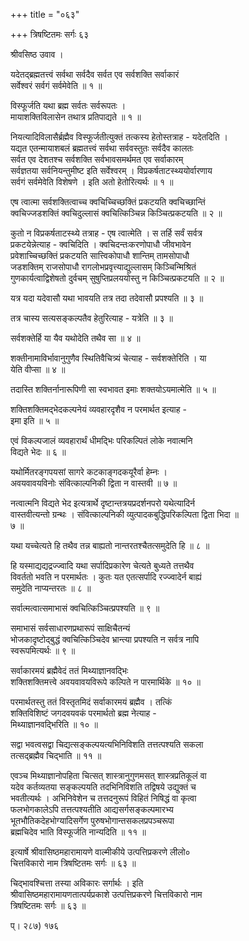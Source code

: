 +++
title = "०६३"

+++
त्रिषष्टितमः सर्गः ६३   
  
श्रीवसिष्ठ उवाव ।  
  
यदेतद्ब्रह्मतत्त्वं सर्वथा सर्वदैव सर्वत एव सर्वशक्ति सर्वाकारं   
सर्वेश्वरं सर्वगं सर्वमेवेति ॥ १ ॥  
  
विस्फूर्जति यथा ब्रह्म सर्वतः सर्वरूपतः ।  
मायाशक्तिविलासेन तथात्र प्रतिपाद्यते ॥ १ ॥  
  
नियत्यादिविलासैर्ब्रह्मैव विस्फूर्जतीत्युक्तं तत्कस्य हेतोस्तत्राह - यदेतदिति ।   
यद्यत एतन्मायाशबलं ब्रह्मतत्त्वं सर्वथा सर्ववस्तुतः सर्वदैव कालतः   
सर्वत एव देशतश्च सर्वशक्ति सर्वभावसमर्थमत एव सर्वाकारम्   
सर्वज्ञतया सर्वनियन्तुमीष्ट इति सर्वेश्वरम् । विप्रकर्षताटस्थ्ययोर्वारणाय   
सर्वगं सर्वमेवेति विशेषणे । इति अतो हेतोरित्यर्थः ॥ १ ॥  
  
एष त्वात्मा सर्वशक्तित्वाच्च क्वचिच्चिच्छक्तिं प्रकटयति क्वचिच्छान्तिं   
क्वचिज्जडशक्तिं क्वचिदुल्लासं क्वचित्किञ्चिन्न किञ्चित्प्रकटयति ॥ २ ॥  
  
कुतो न विप्रकर्षताटस्थ्ये तत्राह - एष त्वात्मेति । स तर्हि सर्वं सर्वत्र   
प्रकटयेन्नेत्याह - क्वचिदिति । क्वचिदन्तःकरणोपाधौ जीवभावेन   
प्रवेशाच्चिच्छक्तिं प्रकटयति सात्त्विकोपाधौ शान्तिम् तामसोपाधौ   
जडशक्तिम् राजसोपाधौ रागलोभप्रवृत्त्याद्युल्लासम् किञ्चिन्मिश्रितं   
गुणकार्यत्वाद्विशेषतो दुर्वचम् सुषुप्तिप्रलययोस्तु न किञ्चित्प्रकटयति ॥ २ ॥  
  
यत्र यदा यदेवासौ यथा भावयति तत्र तदा तदेवासौ प्रपश्यति ॥ ३ ॥  
  
तत्र चास्य सत्यसङ्कल्पतैव हेतुरित्याह - यत्रेति ॥ ३ ॥  
  
सर्वशक्तेर्हि या यैव यथोदेति तथैव सा ॥ ४ ॥  
  
शक्तीनामाविर्भावानुगुणैव स्थितिवैचित्र्यं चेत्याह - सर्वशक्तेरिति । या   
येति वीप्सा ॥ ४ ॥  
  
तदास्ति शक्तिर्नानारूपिणी सा स्वभावत इमाः शक्तयोऽयमात्मेति ॥ ५ ॥  
  
शक्तिशक्तिमद्भेदकल्पनेयं व्यवहारदृशैव न परमार्थत इत्याह -   
इमा इति ॥ ५ ॥  
  
एवं विकल्पजालं व्यवहारार्थं धीमद्भिः परिकल्पितं लोके नवात्मनि   
विद्यते भेदः ॥ ६ ॥  
  
यथोर्मितरङ्गपयसां सागरे कटकाङ्गदकयूरैर्वा हेम्नः ।   
अवयवावयविनोः संवित्काल्पनिकी द्विता न वास्तवी ॥ ७ ॥  
  
नत्वात्मनि विद्यते भेद इत्यत्रार्थे दृष्टान्तत्रयप्रदर्शनपरो यथेत्यादिर्न   
वास्तवीत्यन्तो ग्रन्थः । संवित्काल्पनिकी व्युत्पादकबुद्धिपरिकल्पिता द्विता भिदा ॥   
७ ॥  
  
यथा यच्चेत्यते हि तथैव तन्न बाह्यतो नान्तरतश्चैतत्समुदेति हि ॥ ८ ॥  
  
हि यस्माद्यद्यद्रज्ज्वादि यथा सर्पादिप्रकारेण चेत्यते बुध्यते तत्तथैव   
विवर्ततो भवति न परमार्थतः । कुतः यत एतत्सर्पादि रज्ज्वादेर्न बाह्यं   
समुदेति नाप्यन्तरतः ॥ ८ ॥  
  
सर्वात्मत्वात्समाभासं क्वचित्किञ्चित्प्रपश्यति ॥ ९ ॥  
  
समाभासं सर्वसाधारणप्रथारूपं साक्षिचैतन्यं   
भोजकादृष्टोद्बुद्धं क्वचित्किञ्चिदेव भ्रान्त्या प्रपश्यति न सर्वत्र नापि   
स्वरूपमित्यर्थः ॥ ९ ॥  
  
सर्वाकारमयं ब्रह्मैवेदं ततं मिथ्याज्ञानवद्भिः   
शक्तिशक्तिमत्त्वे अवयवावयविरूपे कल्पिते न पारमार्थिके ॥ १० ॥  
  
परमार्थतस्तु ततं विस्तृतमिदं सर्वाकारमयं ब्रह्मैव । तत्किं   
शक्तिविशिष्टं जगदवयवकं परमार्थतो ब्रह्म नेत्याह -   
मिथ्याज्ञानवद्भिरिति ॥ १० ॥  
  
सद्वा भवत्वसद्वा चिद्यत्सङ्कल्पयत्यभिनिविशति तत्तत्पश्यति सकला   
तत्सद्ब्रह्मैव चिद्भाति ॥ ११ ॥  
  
एवञ्च मिथ्याज्ञानोपहिता चित्सत् शास्त्रानुगुणमसत् शास्त्रप्रतिकूलं वा   
यदेव कर्तव्यतया सङ्कल्पयति तदभिनिविशति तद्विषये उद्युक्तं च   
भवतीत्यर्थः । अभिनिवेशेन च तत्तदनुरूपं विहितं निषिद्धं वा कृत्वा   
फलभोगकालेऽपि तत्तत्पश्यतीति आद्यसर्गसङ्कल्पमारभ्य   
भूतभौतिकदेहभोग्यादिसर्गेण पुरुषभोगान्तसकलप्रपञ्चरूपा   
ब्रह्मचिदेव भाति विस्फूर्जति नान्यदिति ॥ ११ ॥  
  
इत्यार्षे श्रीवासिष्ठमहारामायणे वाल्मीकीये उत्पत्तिप्रकरणे लीलो०   
चित्तविकारो नाम त्रिषष्टितमः सर्गः ॥ ६३ ॥  
  
चिद्भावश्चित्ता तस्या अविकारः सर्गार्थः । इति   
श्रीवासिष्ठमहारामायणतात्पर्यप्रकाशे उत्पत्तिप्रकरणे चित्तविकारो नाम   
त्रिषष्टितमः सर्गः ॥ ६३ ॥  
  
  
प्। २८७) १७६  
  
